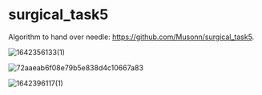 # surgical_task5

Algorithm to hand over needle: https://github.com/Musonn/surgical_task5.

![1642356133(1)](https://user-images.githubusercontent.com/43937020/149672013-870298e2-c2f7-401f-9136-fed7707c6f6a.png)

![72aaeab6f08e79b5e838d4c10667a83](https://user-images.githubusercontent.com/43937020/149711222-aa9af28b-eafc-4552-9ffc-a22b9d72d247.jpg)

![1642396117(1)](https://user-images.githubusercontent.com/43937020/149711287-43f4c5f2-488c-4844-84a6-4fb03e44b248.png)

